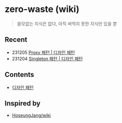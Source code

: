 # zero-waste (wiki)

> 쓸모없는 지식은 없다, 아직 써먹지 못한 지식만 있을 뿐

## Recent

- 231205 [Proxy 패턴 | 디자인 패턴](./design-pattern/proxy-pattern.md)
- 231204 [Singleton 패턴 | 디자인 패턴](./design-pattern/singleton-pattern.md)

## Contents

- [디자인 패턴](./design-pattern/index.md)

## Inspired by

- [HoseungJang/wiki](https://github.com/HoseungJang/wiki)
